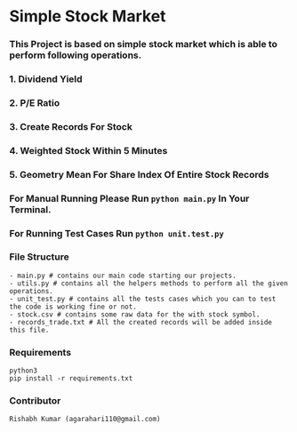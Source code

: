 # Simple Stock Market
### This Project is based on simple stock market which is able to perform following operations.
### 1. Dividend Yield
### 2. P/E Ratio
### 3. Create Records For Stock
### 4. Weighted Stock Within 5 Minutes
### 5. Geometry Mean For Share Index Of Entire Stock Records

### For Manual Running Please Run `python main.py` In Your Terminal.
### For Running Test Cases Run `python unit.test.py`

### File Structure
    - main.py # contains our main code starting our projects.
    - utils.py # contains all the helpers methods to perform all the given operations.
    - unit_test.py # contains all the tests cases which you can to test the code is working fine or not.
    - stock.csv # contains some raw data for the with stock symbol.
    - records_trade.txt # All the created records will be added inside this file.

### Requirements
    python3
    pip install -r requirements.txt

### Contributor
``Rishabh Kumar (agarahari110@gmail.com)``